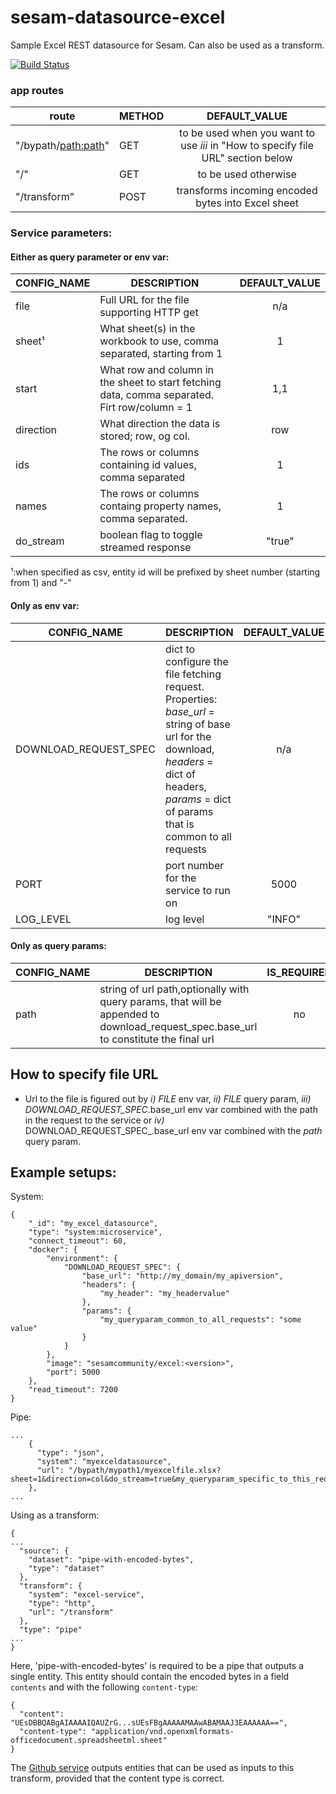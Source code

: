 # sesam-datasource-excel
Sample Excel REST datasource for Sesam. Can also be used as a transform.

[![Build Status](https://travis-ci.org/sesam-community/excel.svg?branch=master)](https://travis-ci.org/sesam-community/excel)

### app routes
| route        | METHOD           |                                  DEFAULT_VALUE                                   |
| -------------------|---------------------|:--------------------------------------------------------------------------------:|
| "/bypath/<path:path>" | GET | to be used when you want to use _iii_ in "How to specify file URL" section below |
| "/" | GET |                               to be used otherwise                               |
| "/transform" | POST |                transforms incoming encoded bytes into Excel sheet                |


### Service parameters:

#### Either as query parameter or env var:

| CONFIG_NAME        | DESCRIPTION           | DEFAULT_VALUE|
| -------------------|---------------------|:-----------------------:|
| file | Full URL for the file supporting HTTP get| n/a |
| sheet¹|  What sheet(s) in the workbook to use, comma separated, starting from 1 | 1 |
| start | What row and column in the sheet to start fetching data, comma separated. Firt row/column = 1| 1,1 |
| direction | What direction the data is stored; row, og col. | row |
| ids | The rows or columns containing id values, comma separated |1 |
| names | The rows or columns containg property names, comma separated. | 1 |
| do_stream | boolean flag to toggle streamed response | "true" |

¹:when specified as csv, entity id will be prefixed by sheet number (starting from 1) and "-"
#### Only as env var:
| CONFIG_NAME        | DESCRIPTION           | DEFAULT_VALUE|
| -------------------|---------------------|:-----------------------:|
| DOWNLOAD_REQUEST_SPEC | dict to configure the file fetching request. Properties: _base_url_ = string of base url for the download, _headers_ = dict of headers, _params_ = dict of params that is common to all requests| n/a |
| PORT |  port number for the service to run on |5000 |
| LOG_LEVEL | log level | "INFO" |

#### Only as query params:
| CONFIG_NAME        | DESCRIPTION           | IS_REQUIRED  |DEFAULT_VALUE|
| -------------------|---------------------|:------------:|:-----------:|
| path | string of url path,optionally with query params, that will be appended to download_request_spec.base_url to constitute the final url| no | n/a |

## How to specify file URL
* Url to the file is figured out by _i)_ _FILE_ env var, _ii)_ _FILE_ query param, _iii)_ _DOWNLOAD_REQUEST_SPEC_.base_url env var combined with the path in the request to the service or _iv)_ DOWNLOAD_REQUEST_SPEC_.base_url env var combined with the _path_ query param.

## Example setups:

System:
```
{
    "_id": "my_excel_datasource",
    "type": "system:microservice",
    "connect_timeout": 60,
    "docker": {
        "environment": {
            "DOWNLOAD_REQUEST_SPEC": {
                "base_url": "http://my_domain/my_apiversion",
                "headers": {
                    "my_header": "my_headervalue"
                },
                "params": {
                    "my_queryparam_common_to_all_requests": "some value"
                }
            }
        },
        "image": "sesamcommunity/excel:<version>",
        "port": 5000
    },
    "read_timeout": 7200
}
```
Pipe:
```
...
    {
      "type": "json",
      "system": "myexceldatasource",
      "url": "/bypath/mypath1/myexcelfile.xlsx?sheet=1&direction=col&do_stream=true&my_queryparam_specific_to_this_request=somevalue"
    },
...
```

Using as a transform:
```
{
...
  "source": {
    "dataset": "pipe-with-encoded-bytes",
    "type": "dataset"
  },
  "transform": {
    "system": "excel-service",
    "type": "http",
    "url": "/transform"
  },
  "type": "pipe"
...
}
```
Here, 'pipe-with-encoded-bytes' is required to be a pipe that outputs a single entity. This entity should contain the
encoded bytes in a field `contents` and with the following `content-type`:

```
{
  "content": "UEsDBBQABgAIAAAAIQAUZrG...sUEsFBgAAAAAMAAwABAMAAJ3EAAAAAA==",
  "content-type": "application/vnd.openxmlformats-officedocument.spreadsheetml.sheet"
}
```

The [Github service](https://github.com/sesam-community/github-service) outputs entities that can be used as
inputs to this transform, provided that the content type is correct.

